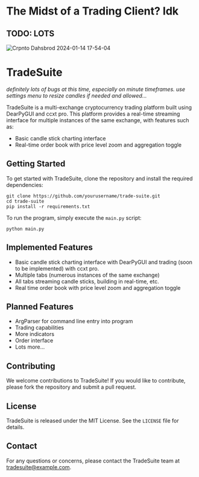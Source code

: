# The Midst of a Trading Client? Idk

## TODO: LOTS

![Crpnto Dahsbrod 2024-01-14 17-54-04](https://github.com/pattty847/Trade-Suite-v2/assets/23511285/2f5e732d-87ba-4132-b66e-7dd71e643393)

TradeSuite
============

*definitely lots of bugs at this time, especially on minute timeframes. use settings menu to resize candles if needed and allowed...*

TradeSuite is a multi-exchange cryptocurrency trading platform built using DearPyGUI and ccxt pro. This platform provides a real-time streaming interface for multiple instances of the same exchange, with features such as:

* Basic candle stick charting interface
* Real-time order book with price level zoom and aggregation toggle

Getting Started
---------------

To get started with TradeSuite, clone the repository and install the required dependencies:

```
git clone https://github.com/yourusername/trade-suite.git
cd trade-suite
pip install -r requirements.txt
```

To run the program, simply execute the `main.py` script:

```
python main.py
```

Implemented Features
--------------------

* Basic candle stick charting interface with DearPyGUI and trading (soon to be implemented) with ccxt pro.
* Multiple tabs (numerous instances of the same exchange)
* All tabs streaming candle sticks, building in real-time, etc.
* Real time order book with price level zoom and aggregation toggle

Planned Features
---------------

* ArgParser for command line entry into program
* Trading capabilities
* More indicators
* Order interface
* Lots more...

Contributing
------------

We welcome contributions to TradeSuite! If you would like to contribute, please fork the repository and submit a pull request.

License
-------

TradeSuite is released under the MIT License. See the `LICENSE` file for details.

Contact
-------

For any questions or concerns, please contact the TradeSuite team at [tradesuite@example.com](mailto:tradesuite@example.com).
